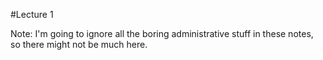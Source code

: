 #Lecture 1

Note: I'm going to ignore all the boring administrative stuff in these notes, so there might not be much here.


